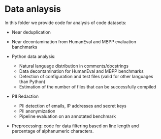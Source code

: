 # Data anlaysis

In this folder we provide code for analysis of code datasets:
* Near deduplication

* Near decontamination from HumanEval and MBPP evaluation banchmarks

* Python data analysis:
    * Natural language distribution in comments/docstrings 
    * Data decontamination for HumanEval and MBPP benchmarks
    * Detection of configuration and test files (valid for other languages than Python)
    * Estimation of the number of files that can be successfully compiled

* PII Redaction 
    * PII detection of emails, IP addresses and secret keys
    * PII anonymization
    * Pipeline evaluation on an annotated benchmark

* Preprocessing: code for data filtering based on line length and percentage of alphanumeric characters.

